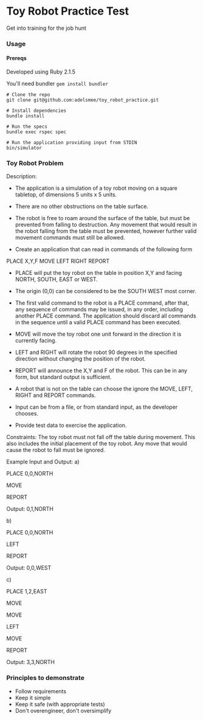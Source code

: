 # Toy Robot Practice Test
Get into training for the job hunt

### Usage

#### Prereqs

Developed using Ruby 2.1.5

You'll need bundler ```gem install bundler```

```
# Clone the repo
git clone git@github.com:adelsmee/toy_robot_practice.git

# Install dependencies
bundle install

# Run the specs
bundle exec rspec spec

# Run the application providing input from STDIN
bin/simulator
```

### Toy Robot Problem

Description:
 - The application is a simulation of a toy robot moving on a square tabletop, of dimensions 5 units x 5 units.
 - There are no other obstructions on the table surface.
 - The robot is free to roam around the surface of the table, but must be prevented from falling to destruction. Any movement
that would result in the robot falling from the table must be prevented, however further valid movement commands must still
be allowed.

 - Create an application that can read in commands of the following form

PLACE X,Y,F
MOVE
LEFT
RIGHT
REPORT

 - PLACE will put the toy robot on the table in position X,Y and facing NORTH, SOUTH, EAST or WEST.
 - The origin (0,0) can be considered to be the SOUTH WEST most corner.
 - The first valid command to the robot is a PLACE command, after that, any sequence of commands may be issued, in any order, including another PLACE command. The application should discard all commands in the sequence until a valid PLACE command has been executed.
 - MOVE will move the toy robot one unit forward in the direction it is currently facing.
 - LEFT and RIGHT will rotate the robot 90 degrees in the specified direction without changing the position of the robot.
 - REPORT will announce the X,Y and F of the robot. This can be in any form, but standard output is sufficient.

 - A robot that is not on the table can choose the ignore the MOVE, LEFT, RIGHT and REPORT commands.
 - Input can be from a file, or from standard input, as the developer chooses.
 - Provide test data to exercise the application.

Constraints:
The toy robot must not fall off the table during movement. This also includes the initial placement of the toy robot.
Any move that would cause the robot to fall must be ignored.

Example Input and Output:
a)

PLACE 0,0,NORTH

MOVE

REPORT

Output: 0,1,NORTH

b)

PLACE 0,0,NORTH

LEFT

REPORT

Output: 0,0,WEST

c)

PLACE 1,2,EAST

MOVE

MOVE

LEFT

MOVE

REPORT

Output: 3,3,NORTH

### Principles to demonstrate

 - Follow requirements
 - Keep it simple
 - Keep it safe (with appropriate tests)
 - Don't overengineer, don't oversimplify

